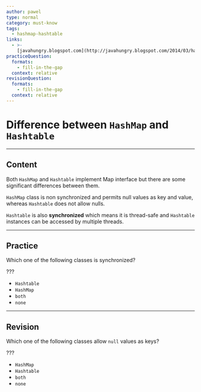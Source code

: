 ```yaml
---
author: pawel
type: normal
category: must-know
tags:
  - hashmap-hashtable
links:
  - >-
    [javahungry.blogspot.com](http://javahungry.blogspot.com/2014/03/hashmap-vs-hashtable-difference-with-example-java-interview-questions.html){website}
practiceQuestion:
  formats:
    - fill-in-the-gap
  context: relative
revisionQuestion:
  formats:
    - fill-in-the-gap
  context: relative
---
```


# Difference between `HashMap` and `Hashtable`


---

## Content

Both `HashMap` and `Hashtable` implement Map interface but there are some significant differences between them. 

`HashMap` class is non synchronized and permits null values as key and value, whereas `Hashtable` does not allow nulls.

`Hashtable` is also **synchronized** which means it is thread-safe and `Hashtable` instances can be accessed by multiple threads.


---

## Practice

Which one of the following classes is synchronized?

???

- `Hashtable` 
- `HashMap` 
- `both` 
- `none`


---

## Revision

Which one of the following classes allow `null` values as keys?

???

- `HashMap` 
- `Hashtable` 
- `both` 
- `none`
